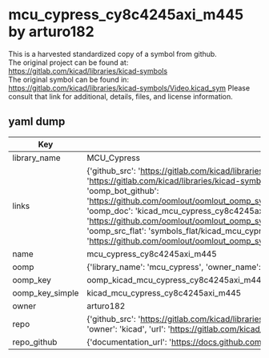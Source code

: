 # mcu_cypress_cy8c4245axi_m445 by arturo182  
This is a harvested standardized copy of a symbol from github.  
The original project can be found at:  
https://gitlab.com/kicad/libraries/kicad-symbols  
The original symbol can be found in:
https://gitlab.com/kicad/libraries/kicad-symbols/Video.kicad_sym
Please consult that link for additional, details, files, and license information.  
## yaml dump  
| Key | Value |  
| --- | --- |  
| library_name | MCU_Cypress |  
| links | {'github_src': 'https://gitlab.com/kicad/libraries/kicad-symbols/Video.kicad_sym', 'github_src_repo': 'https://gitlab.com/kicad/libraries/kicad-symbols', 'oomp_bot': 'kicad_mcu_cypress_cy8c4245axi_m445/working', 'oomp_bot_github': 'https://github.com/oomlout/oomlout_oomp_symbol_bot/tree/main/kicad_mcu_cypress_cy8c4245axi_m445/working', 'oomp_doc': 'kicad_mcu_cypress_cy8c4245axi_m445/working', 'oomp_doc_github': 'https://github.com/oomlout/oomlout_oomp_symbol_doc/tree/main/kicad_mcu_cypress_cy8c4245axi_m445/working', 'oomp_src_flat': 'symbols_flat/kicad_mcu_cypress_cy8c4245axi_m445/working', 'oomp_src_flat_github': 'https://github.com/oomlout/oomlout_oomp_symbol_src/tree/main/kicad_mcu_cypress_cy8c4245axi_m445/working'} |  
| name | mcu_cypress_cy8c4245axi_m445 |  
| oomp | {'library_name': 'mcu_cypress', 'owner_name': 'kicad', 'symbol_name': 'mcu_cypress_cy8c4245axi_m445'} |  
| oomp_key | oomp_kicad_mcu_cypress_cy8c4245axi_m445 |  
| oomp_key_simple | kicad_mcu_cypress_cy8c4245axi_m445 |  
| owner | arturo182 |  
| repo | {'github_src': 'https://gitlab.com/kicad/libraries/kicad-symbols/Video.kicad_sym', 'name': 'libraries/kicad-symbols', 'owner': 'kicad', 'url': 'https://gitlab.com/kicad/libraries/kicad-symbols'} |  
| repo_github | {'documentation_url': 'https://docs.github.com/rest/repos/repos#get-a-repository', 'message': 'Not Found'} |  

